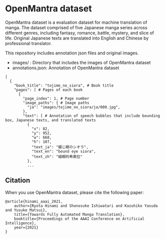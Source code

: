 # OpenMantra dataset
OpenMantra dataset is a evaluation dataset for machine translation of manga.
The dataset comprised of five Japanese manga series across different genres, including fantasy, romance, battle, mystery, and slice of life.
Original Japanese texts are translated into English and Chinese by professional translator.

This repository includes annotation json files and original images.

- images/ : Directory that includes the images of OpenMantra dataset
- annotations.json: Annotation of OpenMantra dataset
```
[
  {
    "book_title": "tojime_no_siora", # Book title
    "pages": [ # Pages of each book
      {
        "page_index": 1, # Page number
        "image_paths": { # Image paths
          "ja": "images/tojime_no_siora/ja/000.jpg",
        },
        "text": [ # Annotation of speech bubbles that include bounding box, Japanese texts, and translated texts
          {
            "x": 82,
            "y": 952,
            "w": 668,
            "h": 107,
            "text_ja": "綴じ眼のシオラ",
            "text_en": "bound eye siora",
            "text_zh": "縫眼的希奧拉"
          },
          ...
```


## Citation
When you use OpenMantra dataset, please cite the following paper:

```
@article{hinami_aaai_2021,
    author={Ryota Hinami and Shonosuke Ishiwatari and Kazuhiko Yasuda and Yusuke Matsui},
    title={Towards Fully Automated Manga Translation},
    booktitle={Proceedings of the AAAI Conference on Artificial Intelligence},
    year={2021}
}
```


